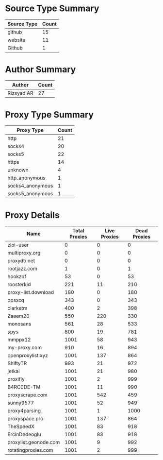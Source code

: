 # Source Type Summary

| Source Type | Count |
|-------------|-------|
| github | 15 |
| website | 11 |
| Github | 1 |


# Author Summary

| Author | Count |
|--------|-------|
| Rizsyad AR | 27 |


# Proxy Type Summary

| Proxy Type | Count |
|------------|-------|
| http | 21 |
| socks4 | 20 |
| socks5 | 22 |
| https | 14 |
| unknown | 4 |
| http_anonymous | 1 |
| socks4_anonymous | 1 |
| socks5_anonymous | 1 |


# Proxy Details

| Name | Total Proxies | Live Proxies | Dead Proxies |
|------|---------------|--------------|---------------|
| zloi-user | 0 | 0 | 0 |
| multiproxy.org | 0 | 0 | 0 |
| proxydb.net | 0 | 0 | 0 |
| rootjazz.com | 1 | 0 | 1 |
| hookzof | 53 | 0 | 53 |
| roosterkid | 221 | 11 | 210 |
| proxy-list.download | 180 | 0 | 180 |
| opsxcq | 343 | 0 | 343 |
| clarketm | 400 | 2 | 398 |
| Zaeem20 | 550 | 220 | 330 |
| monosans | 561 | 28 | 533 |
| spys | 800 | 19 | 781 |
| mmppx12 | 1001 | 58 | 943 |
| my-proxy.com | 910 | 16 | 894 |
| openproxylist.xyz | 1001 | 137 | 864 |
| ShiftyTR | 993 | 21 | 972 |
| jetkai | 1001 | 21 | 980 |
| proxifly | 1001 | 2 | 999 |
| B4RC0DE-TM | 1001 | 11 | 990 |
| proxyscrape.com | 1001 | 542 | 459 |
| sunny9577 | 1001 | 52 | 949 |
| proxy4parsing | 1001 | 1 | 1000 |
| proxyspace.pro | 1001 | 137 | 864 |
| TheSpeedX | 1001 | 83 | 918 |
| ErcinDedeoglu | 1001 | 83 | 918 |
| proxylist.geonode.com | 1001 | 9 | 992 |
| rotatingproxies.com | 1001 | 2 | 999 |
